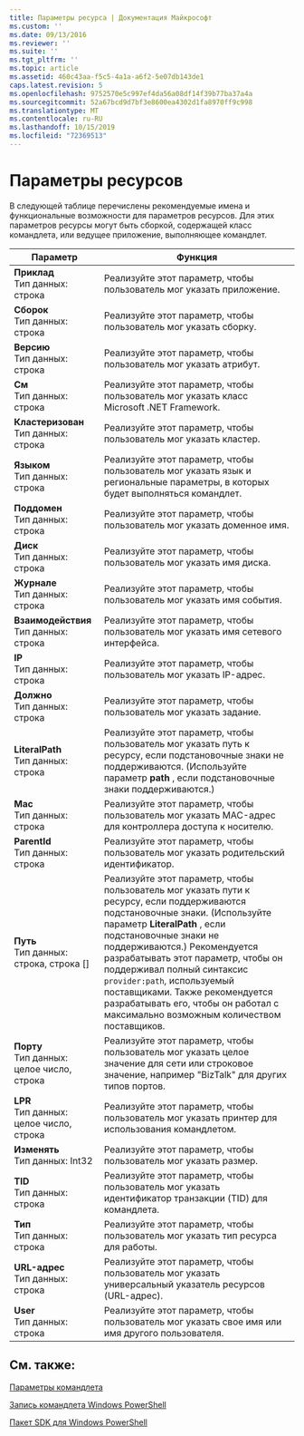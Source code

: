 ```yaml
---
title: Параметры ресурса | Документация Майкрософт
ms.custom: ''
ms.date: 09/13/2016
ms.reviewer: ''
ms.suite: ''
ms.tgt_pltfrm: ''
ms.topic: article
ms.assetid: 460c43aa-f5c5-4a1a-a6f2-5e07db143de1
caps.latest.revision: 5
ms.openlocfilehash: 9752570e5c997ef4da56a08df14f39b77ba37a4a
ms.sourcegitcommit: 52a67bcd9d7bf3e8600ea4302d1fa8970ff9c998
ms.translationtype: MT
ms.contentlocale: ru-RU
ms.lasthandoff: 10/15/2019
ms.locfileid: "72369513"
---
```

# <a name="resource-parameters"></a>Параметры ресурсов

В следующей таблице перечислены рекомендуемые имена и функциональные возможности для параметров ресурсов. Для этих параметров ресурсы могут быть сборкой, содержащей класс командлета, или ведущее приложение, выполняющее командлет.

|Параметр|Функция|
|---|---|
|**Приклад**<br>Тип данных: строка|Реализуйте этот параметр, чтобы пользователь мог указать приложение.|
|**Сборок**<br>Тип данных: строка|Реализуйте этот параметр, чтобы пользователь мог указать сборку.|
|**Версию**<br>Тип данных: строка|Реализуйте этот параметр, чтобы пользователь мог указать атрибут.|
|**См**<br>Тип данных: строка|Реализуйте этот параметр, чтобы пользователь мог указать класс Microsoft .NET Framework.|
|**Кластеризован**<br>Тип данных: строка|Реализуйте этот параметр, чтобы пользователь мог указать кластер.|
|**Языком**<br>Тип данных: строка|Реализуйте этот параметр, чтобы пользователь мог указать язык и региональные параметры, в которых будет выполняться командлет.|
|**Поддомен**<br>Тип данных: строка|Реализуйте этот параметр, чтобы пользователь мог указать доменное имя.|
|**Диск**<br>Тип данных: строка|Реализуйте этот параметр, чтобы пользователь мог указать имя диска.|
|**Журнале**<br>Тип данных: строка|Реализуйте этот параметр, чтобы пользователь мог указать имя события.|
|**Взаимодействия**<br>Тип данных: строка|Реализуйте этот параметр, чтобы пользователь мог указать имя сетевого интерфейса.|
|**IP**<br>Тип данных: строка|Реализуйте этот параметр, чтобы пользователь мог указать IP-адрес.|
|**Должно**<br>Тип данных: строка|Реализуйте этот параметр, чтобы пользователь мог указать задание.|
|**LiteralPath**<br>Тип данных: строка|Реализуйте этот параметр, чтобы пользователь мог указать путь к ресурсу, если подстановочные знаки не поддерживаются. (Используйте параметр **path** , если подстановочные знаки поддерживаются.)|
|**Mac**<br>Тип данных: строка|Реализуйте этот параметр, чтобы пользователь мог указать MAC-адрес для контроллера доступа к носителю.|
|**ParentId**<br>Тип данных: строка|Реализуйте этот параметр, чтобы пользователь мог указать родительский идентификатор.|
|**Путь**<br>Тип данных: строка, строка []|Реализуйте этот параметр, чтобы пользователь мог указать пути к ресурсу, если поддерживаются подстановочные знаки. (Используйте параметр **LiteralPath** , если подстановочные знаки не поддерживаются.) Рекомендуется разрабатывать этот параметр, чтобы он поддерживал полный синтаксис `provider:path`, используемый поставщиками. Также рекомендуется разрабатывать его, чтобы он работал с максимально возможным количеством поставщиков.|
|**Порту**<br>Тип данных: целое число, строка|Реализуйте этот параметр, чтобы пользователь мог указать целое значение для сети или строковое значение, например "BizTalk" для других типов портов.|
|**LPR**<br>Тип данных: целое число, строка|Реализуйте этот параметр, чтобы пользователь мог указать принтер для использования командлетом.|
|**Изменять**<br>Тип данных: Int32|Реализуйте этот параметр, чтобы пользователь мог указать размер.|
|**TID**<br>Тип данных: строка|Реализуйте этот параметр, чтобы пользователь мог указать идентификатор транзакции (TID) для командлета.|
|**Тип**<br>Тип данных: строка|Реализуйте этот параметр, чтобы пользователь мог указать тип ресурса для работы.|
|**URL-адрес**<br>Тип данных: строка|Реализуйте этот параметр, чтобы пользователь мог указать универсальный указатель ресурсов (URL-адрес).|
|**User**<br>Тип данных: строка|Реализуйте этот параметр, чтобы пользователь мог указать свое имя или имя другого пользователя.|

## <a name="see-also"></a>См. также:

[Параметры командлета](./cmdlet-parameters.md)

[Запись командлета Windows PowerShell](./writing-a-windows-powershell-cmdlet.md)

[Пакет SDK для Windows PowerShell](../windows-powershell-reference.md)
